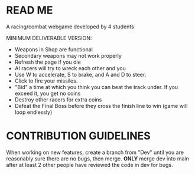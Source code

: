 # READ ME
A racing/combat webgame developed by 4 students

MINIMUM DELIVERABLE VERSION:
  * Weapons in Shop are functional
  * Secondary weapons may not work properly
  * Refresh the page if you die
  * AI racers will try to wreck each other and you
  * Use W to accelerate, S to brake, and A and D to steer.
  * Click to fire your missiles.
  * "Bid" a time at which you think you can beat the track under. If you exceed it, you get no coins
  * Destroy other racers for extra coins
  * Defeat the Final Boss before they cross the finish line to win (game will loop endlessly)
    
# CONTRIBUTION GUIDELINES
When working on new features, create a branch from "Dev" until you are reasonably sure there are no bugs, then merge. **ONLY** merge dev into main after at least 2 other people have reviewed the code in dev for bugs.
